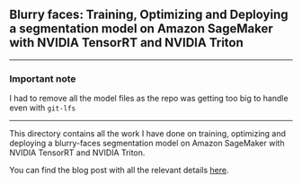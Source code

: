 ## Blurry faces: Training, Optimizing and Deploying a segmentation model on Amazon SageMaker with NVIDIA TensorRT and NVIDIA Triton

***
### Important note
I had to remove all the model files as the repo was getting too big to handle even with `git-lfs`
***

This directory contains all the work I have done on training, optimizing and deploying a blurry-faces segmentation model on Amazon SageMaker with NVIDIA TensorRT and NVIDIA Triton.

You can find the blog post with all the relevant details [here](https://francescopochetti.com/blurry-faces-a-journey-from-training-a-segmentation-model-to-deploying-tensorrt-to-nvidia-triton-on-amazon-sagemaker/).